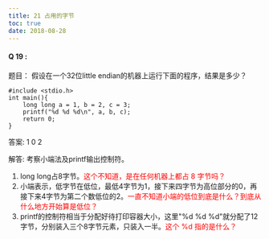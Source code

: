 ```yaml
---
title: 21 占用的字节
toc: true
date: 2018-08-28
---
```






#### Q 19 :

题目：
假设在一个32位little endian的机器上运行下面的程序，结果是多少？

```
#include <stdio.h>
int main(){
    long long a = 1, b = 2, c = 3;
    printf("%d %d %d\n", a, b, c);
    return 0;
}
```

答案:
1
0
2

解答:
考察小端法及printf输出控制符。
1. long long占8字节。<span style="color:red;">这个不知道，是在任何机器上都占 8 字节吗？</span>
2. 小端表示，低字节在低位，最低4字节为1，接下来四字节为高位部分的0，再接下来4字节为第二个数低位的2。<span style="color:red;">一直不知道小端的低位到底是什么？到底从什么地方开始算是低位？</span>
3. printf的控制符相当于分配好待打印容器大小，这里"%d %d %d"就分配了12字节，分别装入三个8字节元素，只装入一半。<span style="color:red;">这个 %d 指的是什么？</span>
